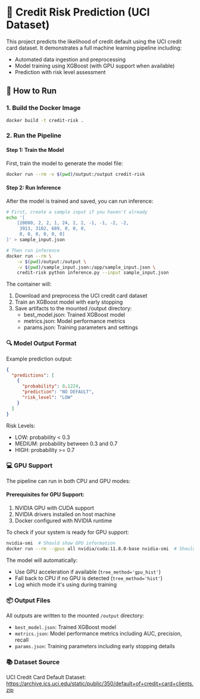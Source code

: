 # 🏦 Credit Risk Prediction (UCI Dataset)

This project predicts the likelihood of credit default using the UCI credit card dataset. It demonstrates a full machine learning pipeline including:

- Automated data ingestion and preprocessing
- Model training using XGBoost (with GPU support when available)
- Prediction with risk level assessment

## 🚀 How to Run

### 1. Build the Docker Image
```bash
docker build -t credit-risk .
```

### 2. Run the Pipeline

#### Step 1: Train the Model
First, train the model to generate the model file:

```bash
docker run --rm -v $(pwd)/output:/output credit-risk
```

#### Step 2: Run Inference
After the model is trained and saved, you can run inference:

```bash
# First, create a sample input if you haven't already
echo '[
    [20000, 2, 2, 1, 24, 2, 2, -1, -1, -2, -2, 
     3913, 3102, 689, 0, 0, 0, 
     0, 0, 0, 0, 0, 0]
]' > sample_input.json

# Then run inference
docker run --rm \
    -v $(pwd)/output:/output \
    -v $(pwd)/sample_input.json:/app/sample_input.json \
    credit-risk python inference.py --input sample_input.json
```

The container will:
1. Download and preprocess the UCI credit card dataset
2. Train an XGBoost model with early stopping
3. Save artifacts to the mounted /output directory:
   - best_model.json: Trained XGBoost model
   - metrics.json: Model performance metrics
   - params.json: Training parameters and settings

### 🔍 Model Output Format

Example prediction output:
```json
{
  "predictions": [
    {
      "probability": 0.1224,
      "prediction": "NO DEFAULT",
      "risk_level": "LOW"
    }
  ]
}
```

Risk Levels:
- LOW: probability < 0.3
- MEDIUM: probability between 0.3 and 0.7
- HIGH: probability >= 0.7     

### 💻 GPU Support
The pipeline can run in both CPU and GPU modes:

#### Prerequisites for GPU Support:
1. NVIDIA GPU with CUDA support
2. NVIDIA drivers installed on host machine
3. Docker configured with NVIDIA runtime

To check if your system is ready for GPU support:
```bash
nvidia-smi  # Should show GPU information
docker run --rm --gpus all nvidia/cuda:11.8.0-base nvidia-smi  # Should show GPU in container
```

The model will automatically:
- Use GPU acceleration if available (`tree_method='gpu_hist'`)
- Fall back to CPU if no GPU is detected (`tree_method='hist'`)
- Log which mode it's using during training

### 📦 Output Files
All outputs are written to the mounted `/output` directory:
- `best_model.json`: Trained XGBoost model
- `metrics.json`: Model performance metrics including AUC, precision, recall
- `params.json`: Training parameters including early stopping details

### 📚 Dataset Source
UCI Credit Card Default Dataset:
https://archive.ics.uci.edu/static/public/350/default+of+credit+card+clients.zip

